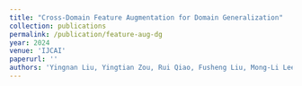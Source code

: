 ```yaml
---
title: "Cross-Domain Feature Augmentation for Domain Generalization"
collection: publications
permalink: /publication/feature-aug-dg
year: 2024
venue: 'IJCAI'
paperurl: ''
authors: 'Yingnan Liu, Yingtian Zou, Rui Qiao, Fusheng Liu, Mong-Li Lee, Wynne Hsu'
---
```


